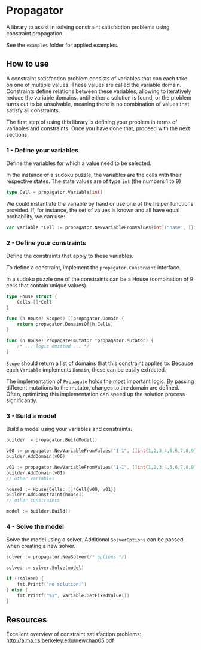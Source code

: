 # Propagator

A library to assist in solving constraint satisfaction problems using constraint propagation.

See the `examples` folder for applied examples.

## How to use

A constraint satisfaction problem consists of variables that can each take on one of multiple values.
These values are called the variable domain.
Constraints define relations between these variables, allowing to iteratively reduce the variable domains, until either a solution is found, or the problem turns out to be unsolvable, meaning there is no combination of values that satisfy all constraints.

The first step of using this library is defining your problem in terms of variables and constraints. Once you have done that, proceed with the next sections.

### 1 - Define your variables

Define the variables for which a value need to be selected.

In the instance of a sudoku puzzle, the variables are the cells with their respective states. The state values are of type `int` (the numbers 1 to 9)
```go
type Cell = propagator.Variable[int]
```

We could instantiate the variable by hand or use one of the helper functions provided. If, for instance, the set of values is known and all have equal probability, we can use:
```go
var variable *Cell := propagator.NewVariableFromValues[int]("name", []int{1,2,3,4,5,6,7,8,9})
```

### 2 - Define your constraints

Define the constraints that apply to these variables.

To define a constraint, implement the `propagator.Constraint` interface.

In a sudoku puzzle one of the constraints can be a House (combination of 9 cells that contain unique values).
```go
type House struct {
	Cells []*Cell
}

func (h House) Scope() []propagator.Domain {
	return propagator.DomainsOf(h.Cells)
}

func (h House) Propagate(mutator *propagator.Mutator) {
	/* ... logic omitted ... */
}
```
`Scope` should return a list of domains that this constraint applies to. Because each `Variable` implements `Domain`, these can be easily extracted.

The implementation of `Propagate` holds the most important logic. By passing different mutations to the mutator, changes to the domain are defined.
Often, optimizing this implementation can speed up the solution process significantly.

### 3 - Build a model

Build a model using your variables and constraints.
```go
builder := propagator.BuildModel()

v00 := propagator.NewVariableFromValues("1-1", []int{1,2,3,4,5,6,7,8,9})
builder.AddDomain(v00)

v01 := propagator.NewVariableFromValues("1-1", []int{1,2,3,4,5,6,7,8,9})
builder.AddDomain(v01)
// other variables

house1 := House{Cells: []*Cell{v00, v01}}
builder.AddConstraint(house1)
// other constraints

model := builder.Build()
```

### 4 - Solve the model

Solve the model using a solver. Additional `SolverOptions` can be passed when creating a new solver.
```go
solver := propagator.NewSolver(/* options */)

solved := solver.Solve(model)

if (!solved) {
    fmt.Printf("no solution!")
} else {
    fmt.Printf("%s", variable.GetFixedValue())
}
```

## Resources

Excellent overview of constraint satisfaction problems: http://aima.cs.berkeley.edu/newchap05.pdf
